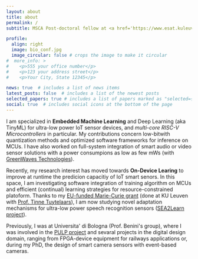 ```yaml
---
layout: about
title: about
permalink: /
subtitle: MSCA Post-doctoral fellow at <a href='https://www.esat.kuleuven.be/psi'>KU Leuven, PSI division</a> #. Address. Contacts. Moto. Etc.

profile:
  align: right
  image: bio_conf.jpg
  image_circular: false # crops the image to make it circular
#  more_info: >
#    <p>555 your office number</p>
#    <p>123 your address street</p>
#    <p>Your City, State 12345</p>

news: true  # includes a list of news items
latest_posts: false  # includes a list of the newest posts
selected_papers: true # includes a list of papers marked as "selected={true}"
social: true  # includes social icons at the bottom of the page
---
```


I am specialized in **Embedded Machine Learning** and Deep Learning (aka TinyML) for ultra-low power IoT sensor devices, and _multi-core RISC-V Microcontrollers_ in particular. 
My contributions concern low-bitwith quantization methods and optimized software frameworks for inference on MCUs. 
I have also worked on full-system integration of smart audio or video sensor solutions with a power consumpions as low as few mWs (with [GreenWaves Technologies](https://greenwaves-technologies.com/)). 

Recently, my research interest has moved towards **On-Device Learing** to improve at runtime the predicion capacitiy of IoT smart senors.
In this space, I am investigating software integration of training algorithm on MCUs and efficient (continual) learning strategies for resource-constrained platoform. 
Thanks to my [EU-funded Marie-Curie grant](https://cordis.europa.eu/project/id/101067475) (done at KU Leuven with [Prof. Tinne Tuytelaars](https://www.esat.kuleuven.be/psi/TT)), I am now studying novel adaptation mechanisms for ultra-low power speech recognition sensors ([SEA2Learn project]()).   

Previously, I was at Universita' di Bologna (Prof. Benini's group), where I was involved in the [PULP project](https://pulp-platform.org/) and sevaral projects in the digital design domain, ranging from FPGA-device equipment for railways applications or, during my PhD, the design of smart camera sensors with event-based cameras.

<!-- 
Write your biography here. Tell the world about yourself. Link to your favorite [subreddit](http://reddit.com). You can put a picture in, too. The code is already in, just name your picture `prof_pic.jpg` and put it in the `img/` folder.

Put your address / P.O. box / other info right below your picture. You can also disable any of these elements by editing `profile` property of the YAML header of your `_pages/about.md`. Edit `_bibliography/papers.bib` and Jekyll will render your [publications page](/al-folio/publications/) automatically.

Link to your social media connections, too. This theme is set up to use [Font Awesome icons](https://fontawesome.com/) and [Academicons](https://jpswalsh.github.io/academicons/), like the ones below. Add your Facebook, Twitter, LinkedIn, Google Scholar, or just disable all of them.
 -->
